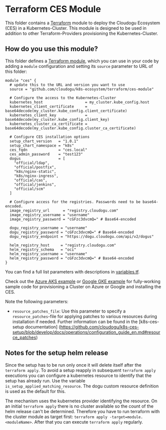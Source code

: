 # Terraform CES Module

This folder contains a [Terraform](https://www.terraform.io/) module to deploy the Cloudogu Ecosystem (CES) in a Kubernetes-Cluster.
This module is designed to be used in addition to other Terraform-Providers provisioning the Kubernetes-Cluster.

## How do you use this module?

This folder defines a [Terraform module](https://www.terraform.io/docs/modules/usage.html), which you can use in your
code by adding a `module` configuration and setting its `source` parameter to URL of this folder:

```hcl
module "ces" {
  # update this to the URL and version you want to use
  source = "github.com/cloudogu/k8s-ecosystem/terraform/ces-module"

  # Configure the access to the Kubernetes-Cluster 
  kubernetes_host                   = my_cluster.kube_config.host
  kubernetes_client_certificate     = base64decode(my_cluster.kube_config.client_certificate)
  kubernetes_client_key             = base64decode(my_cluster.kube_config.client_key)
  kubernetes_cluster_ca_certificate = base64decode(my_cluster.kube_config.cluster_ca_certificate)

  # Configure CES installation options
  setup_chart_version   = "1.0.1"
  setup_chart_namespace = "k8s"
  ces_fqdn              = "ces.local"
  ces_admin_password    = "test123"
  dogus                 = [
    "official/ldap",
    "official/postfix",
    "k8s/nginx-static",
    "k8s/nginx-ingress",
    "official/cas",
    "official/jenkins",
    "official/scm"
  ]

  # Configure access for the registries. Passwords need to be base64-encoded.
  image_registry_url      = "registry.cloudogu.com"
  image_registry_username = "username"
  image_registry_password = "cGFzc3dvcmQ=" # Base64-encoded

  dogu_registry_username = "username"
  dogu_registry_password = "cGFzc3dvcmQ=" # Base64-encoded
  dogu_registry_endpoint = "https://dogu.cloudogu.com/api/v2/dogus"

  helm_registry_host     = "registry.cloudogu.com"
  helm_registry_schema   = "oci"
  helm_registry_username = "username"
  helm_registry_password = "cGFzc3dvcmQ=" # Base64-encoded
}
```

You can find a full list parameters with descriptions in [variables.tf](variables.tf).

Check out the [Azure AKS example](../examples/ces_azure_aks) or [Google GKE example](../examples/ces_google_gke) for fully-working sample code for provisioning a Cluster on Azure or Google and installing the CES.

Note the following parameters:

* `resource_patches_file`: Use this parameter to specify a `resource_patches`-file for applying patches to various resources during installation if needed.
   Further information can be found in the [k8s-ces-setup documentation] (https://github.com/cloudogu/k8s-ces-setup/blob/develop/docs/operations/configuration_guide_en.md#resource_patches)


## Notes for the setup helm release

Since the setup has to be run only once it will delete itself after the `terraform apply`.
To avoid a setup reapply in subsequent `terraform apply` executions you can configure a kubernetes resource to identify that the setup has already run.
Use the variable `is_setup_applied_matching_resource`. The dogu custom resource definition is used as the default for this.

The mechanism uses the kubernetes provider identifying the resource.
On an initial `terraform apply` there is no cluster available so the count of the helm release can't be determined.
Therefore you have to run terraform with the cluster module as target first: `terraform apply -target=module.<moduleName>`.
After that you can execute `terraform apply` regularly.

